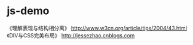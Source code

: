 # js-demo
《理解表现与结构相分离》 http://www.w3cn.org/article/tips/2004/43.html
《DIV与CSS完美布局》 http://jessezhao.cnblogs.com
